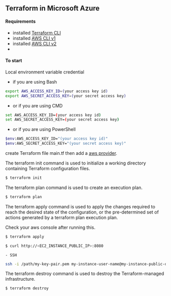 ## Terraform in Microsoft Azure

#### Requirements

- installed [Terraform CLI](https://www.terraform.io/downloads.html)
- installed [AWS CLI v1](https://docs.aws.amazon.com/cli/latest/userguide/install-cliv1.html)
- installed [AWS CLI v2](https://docs.aws.amazon.com/cli/latest/userguide/install-cliv2.html)
-

#### To start

Local environment variable credential

- if you are using Bash

```sh
export AWS_ACCESS_KEY_ID=(your access key id)
export AWS_SECRET_ACCESS_KEY=(your secret access key)
```

- or if you are using CMD

```sh
set AWS_ACCESS_KEY_ID=(your access key id)
set AWS_SECRET_ACCESS_KEY=(your secret access key)
```

- or if you are using PowerShell

```sh
$env:AWS_ACCESS_KEY_ID="(your access key id)"
$env:AWS_SECRET_ACCESS_KEY="(your secret access key)"
```

create Terraform file main.tf then add a [aws provider](https://www.terraform.io/docs/providers/aws/index.html).

The terraform init command is used to initialize a working directory containing Terraform configuration files.

```sh
$ terraform init
```

The terraform plan command is used to create an execution plan.

```sh
$ terraform plan
```

The terraform apply command is used to apply the changes required to reach the desired state of the configuration, or the pre-determined set of actions generated by a terraform plan execution plan.

Check your aws console after running this.

```sh
$ terraform apply
```

```sh
$ curl http://<EC2_INSTANCE_PUBLIC_IP>:8080
```

    - SSH
```sh
ssh -i /path/my-key-pair.pem my-instance-user-name@my-instance-public-dns-name
```

The terraform destroy command is used to destroy the Terraform-managed infrastructure.

```sh
$ terraform destroy
```
